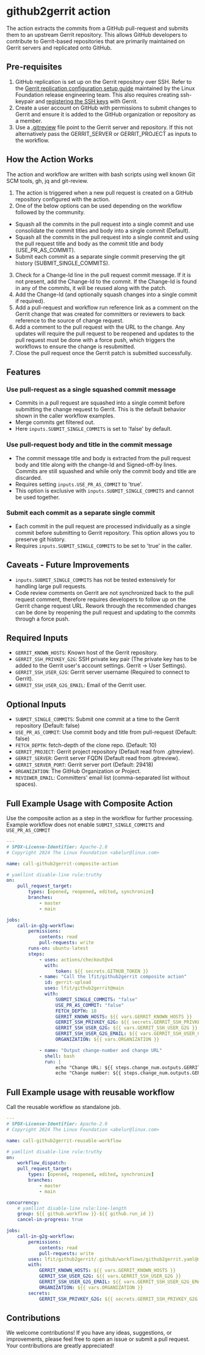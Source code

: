 # github2gerrit action

The action extracts the commits from a GitHub pull-request and submits them to an upstream Gerrit repository. This allows GitHub developers to contribute to Gerrit-based repositories that are primarily maintained on Gerrit servers and replicated onto GitHub.

## Pre-requisites

1. GitHub replication is set up on the Gerrit repository over SSH. Refer to the [Gerrit replication configuration setup guide](https://docs.releng.linuxfoundation.org/en/latest/infra/gerrit.html) maintained by the Linux Foundation release engineering team. This also requires creating ssh-keypair
   and [registering the SSH keys](https://docs.releng.linuxfoundation.org/en/latest/gerrit.html#register-key-gerrit) with Gerrit.
2. Create a user account on GitHub with permissions to submit changes to Gerrit and ensure it is added to the GitHub organization or repository as a member.
3. Use a [.gitreview](https://docs.opendev.org/opendev/git-review/latest/installation.html#gitreview-file-format) file point to the Gerrit server and repository. If this not alternatively pass the GERRIT_SERVER or GERRIT_PROJECT as inputs to the workflow.

## How the Action Works

The action and workflow are written with bash scripts using well known Git SCM tools, gh, jq and git-review.

1. The action is triggered when a new pull request is created on a GitHub repository configured with the action.
2. One of the below options can be used depending on the workflow followed by the community.

-   Squash all the commits in the pull request into a single commit and use consolidate the commit titles and body into a single commit (Default).
-   Squash all the commits in the pull request into a single commit and using the pull request title and body as the commit title and body (USE_PR_AS_COMMIT).
-   Submit each commit as a separate single commit preserving the git history (SUBMIT_SINGLE_COMMITS).

3. Check for a Change-Id line in the pull request commit message. If it is not present, add the Change-Id to the commit. If the Change-Id is found in any of the commits, it will be reused along with the patch.
4. Add the Change-Id (and optionally squash changes into a single commit if required).
5. Add a pull-request and workflow run reference link as a comment on the Gerrit change that was created for committers or reviewers to back reference to the source of change request.
6. Add a comment to the pull request with the URL to the change. Any updates will require the pull request to be reopened and updates to the pull request must be done with a force push, which triggers the workflows to ensure the change is resubmitted.
7. Close the pull request once the Gerrit patch is submitted successfully.

## Features

### Use pull-request as a single squashed commit message

-   Commits in a pull request are squashed into a single commit before submitting the change request to Gerrit. This is the default behavior shown in the caller workflow examples.
-   Merge commits get filtered out.
-   Here `inputs.SUBMIT_SINGLE_COMMITS` is set to 'false' by default.

### Use pull-request body and title in the commit message

-   The commit message title and body is extracted from the pull request body and title along with the change-Id and Signed-off-by lines. Commits are still squashed and while only the commit body and title are discarded.
-   Requires setting `inputs.USE_PR_AS_COMMIT` to 'true'.
-   This option is exclusive with `inputs.SUBMIT_SINGLE_COMMITS` and cannot be used together.

### Submit each commit as a separate single commit

-   Each commit in the pull request are processed individually as a single commit before submitting to Gerrit repository. This option allows you to preserve git history.
-   Requires `inputs.SUBMIT_SINGLE_COMMITS` to be set to 'true' in the caller.

## Caveats - Future Improvements

-   `inputs.SUBMIT_SINGLE_COMMITS` has not be tested extensively for handling large pull requests.
-   Code review comments on Gerrit are not synchronized back to the pull request comment, therefore requires developers to follow up on the Gerrit change request URL. Rework through the recommended changes can be done by reopening the pull request and updating to the commits through a force push.

## Required Inputs

-   `GERRIT_KNOWN_HOSTS`: Known host of the Gerrit repository.
-   `GERRIT_SSH_PRIVKEY_G2G`: SSH private key pair (The private key has to be added to the Gerrit user's account settings. Gerrit -> User Settings).
-   `GERRIT_SSH_USER_G2G`: Gerrit server username (Required to connect to Gerrit).
-   `GERRIT_SSH_USER_G2G_EMAIL`: Email of the Gerrit user.

## Optional Inputs

-   `SUBMIT_SINGLE_COMMITS`: Submit one commit at a time to the Gerrit repository (Default: false)
-   `USE_PR_AS_COMMIT`: Use commit body and title from pull-request (Default: false)
-   `FETCH_DEPTH`: fetch-depth of the clone repo. (Default: 10)
-   `GERRIT_PROJECT`: Gerrit project repository (Default read from .gitreview).
-   `GERRIT_SERVER`: Gerrit server FQDN (Default read from .gitreview).
-   `GERRIT_SERVER_PORT`: Gerrit server port (Default: 29418)
-   `ORGANIZATION`: The GitHub Organization or Project.
-   `REVIEWER_EMAIL`: Committers' email list (comma-separated list without spaces).

## Full Example Usage with Composite Action

Use the composite action as a step in the workflow for further processing.
Example workflow does not enable `SUBMIT_SINGLE_COMMITS` and `USE_PR_AS_COMMIT`

```yaml
---
# SPDX-License-Identifier: Apache-2.0
# Copyright 2024 The Linux Foundation <abelur@linux.com>

name: call-github2gerrit-composite-action

# yamllint disable-line rule:truthy
on:
    pull_request_target:
        types: [opened, reopened, edited, synchronize]
        branches:
            - master
            - main

jobs:
    call-in-g2g-workflow:
        permissions:
            contents: read
            pull-requests: write
        runs-on: ubuntu-latest
        steps:
            - uses: actions/checkout@v4
              with:
                  token: ${{ secrets.GITHUB_TOKEN }}
            - name: "Call the lfit/github2gerrit composite action"
              id: gerrit-upload
              uses: lfit/github2gerrit@main
              with:
                  SUBMIT_SINGLE_COMMITS: "false"
                  USE_PR_AS_COMMIT: "false"
                  FETCH_DEPTH: 10
                  GERRIT_KNOWN_HOSTS: ${{ vars.GERRIT_KNOWN_HOSTS }}
                  GERRIT_SSH_PRIVKEY_G2G: ${{ secrets.GERRIT_SSH_PRIVKEY_G2G }}
                  GERRIT_SSH_USER_G2G: ${{ vars.GERRIT_SSH_USER_G2G }}
                  GERRIT_SSH_USER_G2G_EMAIL: ${{ vars.GERRIT_SSH_USER_G2G_EMAIL }}
                  ORGANIZATION: ${{ vars.ORGANIZATION }}

            - name: "Output change-number and change URL"
              shell: bash
              run: |
                  echo "Change URL: ${{ steps.change_num.outputs.GERRIT_CHANGE_REQUEST_URL }}"
                  echo "Change number: ${{ steps.change_num.outputs.GERRIT_CHANGE_REQUEST_NUMBER }}"
```

## Full Example usage with reusable workflow

Call the reusable workflow as standalone job.

```yaml
---
# SPDX-License-Identifier: Apache-2.0
# Copyright 2024 The Linux Foundation <abelur@linux.com>

name: call-github2gerrit-reusable-workflow

# yamllint disable-line rule:truthy
on:
    workflow_dispatch:
    pull_request_target:
        types: [opened, reopened, edited, synchronize]
        branches:
            - master
            - main

concurrency:
    # yamllint disable-line rule:line-length
    group: ${{ github.workflow }}-${{ github.run_id }}
    cancel-in-progress: true

jobs:
    call-in-g2g-workflow:
        permissions:
            contents: read
            pull-requests: write
        uses: lfit/github2gerrit/.github/workflows/github2gerrit.yaml@main
        with:
            GERRIT_KNOWN_HOSTS: ${{ vars.GERRIT_KNOWN_HOSTS }}
            GERRIT_SSH_USER_G2G: ${{ vars.GERRIT_SSH_USER_G2G }}
            GERRIT_SSH_USER_G2G_EMAIL: ${{ vars.GERRIT_SSH_USER_G2G_EMAIL }}
            ORGANIZATION: ${{ vars.ORGANIZATION }}
        secrets:
            GERRIT_SSH_PRIVKEY_G2G: ${{ secrets.GERRIT_SSH_PRIVKEY_G2G }}
```

## Contributions

We welcome contributions! If you have any ideas, suggestions, or improvements, please feel free to open an issue or submit a pull request. Your contributions are greatly appreciated!
